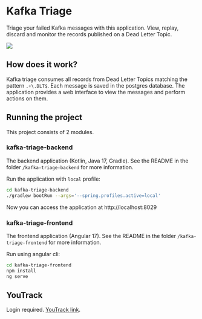 # Kafka Triage

Triage your failed Kafka messages with this application. View, replay, discard and monitor the
records published on a Dead Letter Topic.

![](kt-readme.gif)

## How does it work?

Kafka triage consumes all records from Dead Letter Topics matching the pattern `.+\.DLT$`. Each
message is saved in the postgres database. The application provides a web interface to view the
messages and perform actions on them.

## Running the project

This project consists of 2 modules.

### kafka-triage-backend
The backend application (Kotlin, Java 17, Gradle). See the README in the folder `/kafka-triage-backend` for more information.

Run the application with `local` profile:

```bash
cd kafka-triage-backend
./gradlew bootRun --args='--spring.profiles.active=local'
```

Now you can access the application at http://localhost:8029

### kafka-triage-frontend
The frontend application (Angular 17). See the README in the folder `/kafka-triage-frontend` for more information.


Run using angular cli:

```bash
cd kafka-triage-frontend
npm install
ng serve
```

## YouTrack

Login required. [YouTrack link](https://mnijdam.youtrack.cloud/agiles/131-2/current?tab=general).
